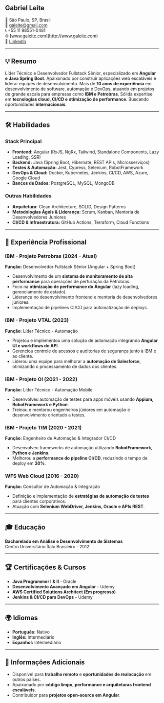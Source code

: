 ## **Gabriel Leite**  
📍 São Paulo, SP, Brasil  
📧 galeite@gmail.com  
📞 +55 11 98551-0481  
🌐 [www.galeite.com](http://www.galeite.com)  
🔗 [LinkedIn](https://www.linkedin.com/in/gabriel-leite)  

---  

## **💡 Resumo**  
Líder Técnico e Desenvolvedor Fullstack Sênior, especializado em **Angular e Java Spring Boot**. Apaixonado por construir aplicações web escaláveis e liderar equipes de desenvolvimento. Mais de **10 anos de experiência** em desenvolvimento de software, automação e DevOps, atuando em projetos de grande escala para empresas como **IBM e Petrobras**. Sólida expertise em **tecnologias cloud, CI/CD e otimização de performance**. Buscando oportunidades **internacionais**.  

---  

## **🛠️ Habilidades**  

### **Stack Principal**  
- **Frontend:** Angular (RxJS, NgRx, Tailwind, Standalone Components, Lazy Loading, SSR)  
- **Backend:** Java (Spring Boot, Hibernate, REST APIs, Microsserviços)  
- **Testes & Automação:** Jest, Cypress, Selenium, RobotFramework  
- **DevOps & Cloud:** Docker, Kubernetes, Jenkins, CI/CD, AWS, Azure, Google Cloud  
- **Bancos de Dados:** PostgreSQL, MySQL, MongoDB  

### **Outras Habilidades**  
- **Arquitetura:** Clean Architecture, SOLID, Design Patterns  
- **Metodologias Ágeis & Liderança:** Scrum, Kanban, Mentoria de Desenvolvedores Juniores  
- **CI/CD & Infraestrutura:** GitHub Actions, Terraform, Cloud Functions  

---  

## **💼 Experiência Profissional**  

### **IBM - Projeto Petrobras** (2024 - Atual)  
**Função:** Desenvolvedor Fullstack Sênior (Angular + Spring Boot)  
- Desenvolvimento de um **sistema de monitoramento de alta performance** para operações de perfuração da Petrobras.  
- Foco na **otimização de performance do Angular** (lazy loading, gerenciamento de estado).  
- Liderança no desenvolvimento frontend e mentoria de desenvolvedores júniores.  
- Implementação de pipelines CI/CD para automatização de deploys.  

### **IBM - Projeto VTAL** (2023)  
**Função:** Líder Técnico - Automação  
- Projetou e implementou uma solução de automação integrando **Angular UI e workflows de API**.  
- Gerenciou controle de acessos e auditorias de segurança junto à IBM e ao cliente.  
- Liderou uma equipe para melhorar a **automação de Salesforce**, otimizando o processamento de dados dos clientes.  

### **IBM - Projeto OI** (2021 - 2022)  
**Função:** Líder Técnico - Automação Mobile  
- Desenvolveu automação de testes para apps móveis usando **Appium, RobotFramework e Python**.  
- Treinou e mentorou engenheiros júniores em automação e desenvolvimento orientado a testes.  

### **IBM - Projeto TIM** (2020 - 2021)  
**Função:** Engenheiro de Automação & Integrador CI/CD  
- Desenvolveu frameworks de automação utilizando **RobotFramework, Python e Jenkins**.  
- Melhorou a **performance do pipeline CI/CD**, reduzindo o tempo de deploy em **30%**.  

### **WFS Web Cloud** (2016 - 2020)  
**Função:** Consultor de Automação & Integração  
- Definição e implementação de **estratégias de automação de testes** para clientes corporativos.  
- Atuação com **Selenium WebDriver, Jenkins, Oracle e APIs REST**.  

---  

## **🎓 Educação**  
**Bacharelado em Análise e Desenvolvimento de Sistemas**  
Centro Universitário Ítalo Brasileiro - 2012  

---  

## **🏆 Certificações & Cursos**  
- **Java Programmer I & II** - Oracle  
- **Desenvolvimento Avançado em Angular** - Udemy  
- **AWS Certified Solutions Architect (Em progresso)**  
- **Jenkins & CI/CD para DevOps** - Udemy  

---  

## **🌍 Idiomas**  
- **Português:** Nativo  
- **Inglês:** Intermediário  
- **Espanhol:** Intermediário  

---  

## **📌 Informações Adicionais**  
- Disponível para **trabalho remoto** e **oportunidades de realocação** em outros países.  
- Apaixonado por **código limpo, performance e arquiteturas frontend escaláveis**.  
- Contribuidor para **projetos open-source em Angular**.  

